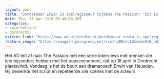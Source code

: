 ```yaml
---
layout: post
title: "Dordtenaar Erwin is spelregisseur tijdens The Passion: ‘Dit is het leukste schoolreisje ooit’"
date: Thu, 11 Apr 2019 09:48:00 GMT
categories: 
- zuid-holland 
- dordrecht 
externe_link: "https://www.ad.nl/dordrecht/dordtenaar-erwin-is-spelregisseur-tijdens-the-passion-dit-is-het-leukste-schoolreisje-ooit~af1ac15e/"
feature_image: "https://images4.persgroep.net/rcs/hp08cnL12ndmdvK1E_ndtpUVviA/diocontent/144916383/_fitwidth/400/?appId=21791a8992982cd8da851550a453bd7f&quality=0.7"
---
```


Het AD telt af naar The Passion met een serie interviews met mensen die iets bijzonders hebben met het paasevenement, dat op 18 april in Dordrecht plaatsvindt. Vandaag is het de beurt aan dramacoach Erwin van Heusden. Hij bewerkte het script en repeteerde alle scènes met de acteurs.
